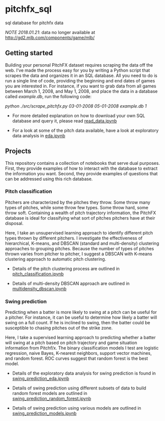 # pitchfx_sql
sql database for pitchfx data

*NOTE 2018.01.21*: data no longer available at http://gd2.mlb.com/components/game/mlb/  

## Getting started
Building your personal PitchFX dataset requires scraping the data off the web. I've made the process easy for you by writing a Python script that scrapes the data and organizes it in an SQL database. All you need to do is run a single line of code, providing the beginning and end dates of games you are interested in. For instance, if you want to grab data from all games between March 1, 2008, and May 1, 2008, and place the data in a database called *example.db*, run the following code:

*python ./src/scrape_pitchfx.py 03-01-2008 05-01-2008 example.db 1*

* For more detailed explanation on how to download your own SQL database and query it, please read [read_data.ipynb](https://github.com/jasonpchang/pitchfx_sql/blob/master/notebooks/getting_started/read_data.ipynb)

* For a look at some of the pitch data available, have a look at exploratory data analysis in [eda.ipynb](https://github.com/jasonpchang/pitchfx_sql/blob/master/notebooks/getting_started/eda.ipynb)  


## Projects
This repository contains a collection of notebooks that serve dual purposes. First, they provide examples of how to interact with the database to extract the information you want. Second, they provide examples of questions that can be addressed using this rich database.

### Pitch classification
Pitchers are characterized by the pitches they throw. Some throw many types of pitches, while some throw few types. Some throw hard, some throw soft. Containing a wealth of pitch trajectory information, the PitchFX database is ideal for classifying what sort of pitches pitchers have at their disposal.

Here, I take an unsupervised learning approach to identify different pitch types thrown by different pitchers. I investigate the effectiveness of hierarchical, K-means, and DBSCAN (standard and multi-density) clustering approaches to grouping pitches. Because the number of types of pitches thrown varies from pitcher to pitcher, I suggest a DBSCAN with K-means clustering approach to automatic pitch clustering.

* Details of the pitch clustering process are outlined in [pitch_classification.ipynb](https://github.com/jasonpchang/pitchfx_sql/blob/master/notebooks/pitch_classification/pitch_classification.ipynb)

* Details of multi-density DBSCAN approach are outlined in [multidensity_dbscan.ipynb](https://github.com/jasonpchang/pitchfx_sql/blob/master/notebooks/pitch_classification/multidensity_dbscan.ipynb)  


### Swing prediction
Predicting when a batter is more likely to swing at a pitch can be useful for a pitcher. For instance, it can be useful to determine how likely a batter will swing on a full count. If he is inclined to swing, then the batter could be susceptible to chasing pitches out of the strike zone.

Here, I take a supervised learning approach to predicting whether a batter will swing at a pitch based on pitch trajectory and game situation information from Pitchf/x. The binary classification models I test are logistic regression, naive Bayes, K-nearest neighbors, support vector machines, and random forest. ROC curves suggest that random forest is the best model.

* Details of the exploratory data analysis for swing prediction is found in [swing_prediction_eda.ipynb](https://github.com/jasonpchang/pitchfx_sql/blob/master/notebooks/swing_prediction/swing_prediction_eda.ipynb)

* Details of swing prediction using different subsets of data to build random forest models are outlined in [swing_prediction_random_forest.ipynb](https://github.com/jasonpchang/pitchfx_sql/blob/master/notebooks/swing_prediction/swing_prediction_random_forest.ipynb)

* Details of swing prediction using various models are outlined in [swing_prediction_models.ipynb](https://github.com/jasonpchang/pitchfx_sql/blob/master/notebooks/swing_prediction/swing_prediction_models.ipynb)
